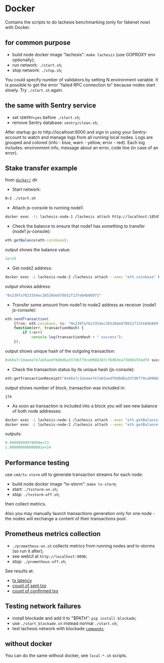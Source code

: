 # Docker

Contains the scripts to do lachesis benchmarking (only for fakenet now) with Docker.

## for common purpose

  - build node docker image "lachesis": `make lachesis` (use GOPROXY env optionally);
  - run network: `./start.sh`;
  - stop network: `./stop.sh`;

You could specify number of validators by setting N environment variable.
It is possible to get the error "failed RPC connection to" because nodes start slowly. Try `./start.sh` again.


## the same with Sentry service

  - set `SENTRY=yes` before `./start.sh`;
  - remove Sentry database: `sentry/clean.sh`;

After startup go to http://localhost:9000 and sign in using your Sentry-account to watch and manage logs from all running local nodes.
Logs are grouped and colored (info - blue, warn - yellow, error - red).
Each log includes: environment info, message about an error, code line (in case of an error).


## Stake transfer example

from [`docker/`](./docker/) dir

* Start network:
```sh
N=3 ./start.sh
```

* Attach js-console to running node1:
```sh
docker exec -ti lachesis-node-1 /lachesis attach http://localhost:18545
```

* Check the balance to ensure that node1 has something to transfer (node1 js-console):
```js
eth.getBalance(eth.coinbase);

```
 output shows the balance value:
```js
1e+24
```

* Get node2 address:
```sh
docker exec -i lachesis-node-2 /lachesis attach --exec "eth.coinbase" http://localhost:18545
```
 output shows address:
```js
"0x239fa7623354ec26520de878b52f13fe84b06971"
```

* Transfer some amount from node1 to node2 address as receiver (node1 js-console):
```js
eth.sendTransaction(
	{from: eth.coinbase, to: "0x239fa7623354ec26520de878b52f13fe84b06971", value:  "1000000000"},
	function(err, transactionHash) {
        if (!err)
            console.log(transactionHash + " success"); 
    });
```
 output shows unique hash of the outgoing transaction:
```js
0x68a7c1daeee7e7ab5aedf0d0dba337dbf79ce0988387cf6d63ea73b98193adfd success
```

* Check the transaction status by its unique hash (js-console):
```sh
eth.getTransactionReceipt("0x68a7c1daeee7e7ab5aedf0d0dba337dbf79ce0988387cf6d63ea73b98193adfd").blockNumber
```
 output shows number of block, transaction was included in:
```
174
```

* As soon as transaction is included into a block you will see new balance of both node addresses:
```sh
docker exec -i lachesis-node-1 /lachesis attach --exec "eth.getBalance(eth.coinbase)" http://localhost:18545                                               
docker exec -i lachesis-node-2 /lachesis attach --exec "eth.getBalance(eth.coinbase)" http://localhost:18545                                               
```
 outputs:
```js
9.99999999978999e+23
1.000000000000001e+24                                                                                                                                                                                       
```


## Performance testing

use `cmd/tx-storm` util to generate transaction streams for each node:

  - build node docker image "tx-storm": `make tx-storm`;
  - start: `./txstorm-on.sh`;
  - stop: `./txstorm-off.sh`;

then collect metrics.

Also you may manually launch transactions generation only for one node - the nodes will exchange a content of their transactions pool.

## Prometheus metrics collection

  - `./prometheus-on.sh` collects metrics from running nodes and tx-storms (so run it after);
  - see webUI at `http://localhost:9090`;
  - stop: `./prometheus-off.sh`;

See results at:

 - [tx latency](http://localhost:9090/graph?g0.range_input=5m&g0.expr=lachesis_tx_latency&g0.tab=0)
 - [count of sent txs](http://localhost:9090/graph?g0.range_input=5m&g0.expr=lachesis_tx_count_sent&g0.tab=0)
 - [count of confirmed txs](http://localhost:9090/graph?g0.range_input=5m&g0.expr=lachesis_tx_count_sent&g0.tab=0)


## Testing network failures

  - install blockade and add it to "$PATH": `pip install blockade`;
  - use `./start_blockade.sh` instead normal `./start.sh`;
  - test lachesis network with blockade [`commands`](https://github.com/worstcase/blockade/blob/master/docs/commands.rst);


## without docker

You can do the same without docker, see `local-*.sh` scripts.
